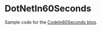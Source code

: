 # DotNetIn60Seconds
Sample code for the [CodeIn60Seconds blog](http://codein60seconds.blogspot.com/).
